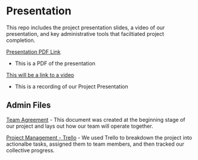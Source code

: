 # Presentation
This repo includes the project presentation slides, a video of our presentation, and key administrative tools that faciltiated project completion.

[Presentation PDF Link](https://github.com/Industrial-Software-Solutions-MSP/Presentation/blob/main/Presentation%20Slides.pdf)
* This is a PDF of the presentation

[This will be a link to a video](<presentation video link url>)
  * This is a recording of our Project Presentation

## Admin Files

[Team Agreement](https://docs.google.com/document/d/1Uo6EkgsBILptsAxubfj1jQ9lXh5bkb1Lna3rehEdlH8/edit?usp=sharing) - This document was created at the beginning stage of our project and lays out how our team will operate together.

[Project Management - Trello](https://trello.com/b/T7ewbmgw/ops201-team-4) - We used Trello to breakdown the project into actionalbe tasks, assigned them to team members, and then tracked our collective progress.

